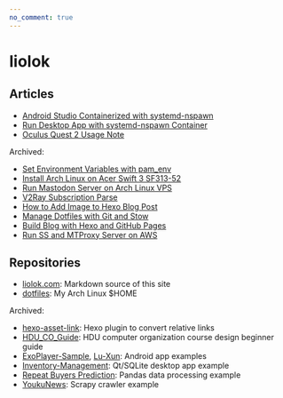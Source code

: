 ```yaml
---
no_comment: true
---
```


# liolok

## Articles

- [Android Studio Containerized with systemd-nspawn](containerize-android-studio-with-systemd-nspawn/)
- [Run Desktop App with systemd-nspawn Container](run-desktop-app-with-systemd-nspawn-container/)
- [Oculus Quest 2 Usage Note](oculus-quest-2-usage-note/)

Archived:
- [Set Environment Variables with pam_env](set-environment-variables-with-pam-env/)
- [Install Arch Linux on Acer Swift 3 SF313-52](install-archlinux-on-acer-swift-3-sf313-52/)
- [Run Mastodon Server on Arch Linux VPS](run-mastodon-server-on-archlinux-vps/)
- [V2Ray Subscription Parse](v2ray-subscription-parse/)
- [How to Add Image to Hexo Blog Post](how-to-add-image-to-hexo-blog-post/)
- [Manage Dotfiles with Git and Stow](manage-dotfiles-with-git-and-stow/)
- [Build Blog with Hexo and GitHub Pages](build-blog-with-hexo-and-github-pages/)
- [Run SS and MTProxy Server on AWS](run-ss-and-mtproxy-server-on-aws/)

## Repositories

- [liolok.com](https://github.com/liolok/liolok.com): Markdown source of this site
- [dotfiles](https://github.com/liolok/dotfiles): My Arch Linux $HOME

Archived:
- [hexo-asset-link](https://github.com/liolok/hexo-asset-link): Hexo plugin to convert relative links
- [HDU_CO_Guide](https://github.com/liolok/HDU_CO_Guide): HDU computer organization course design beginner guide
- [ExoPlayer-Sample](https://github.com/liolok/ExoPlayer-Sample), [Lu-Xun](https://github.com/liolok/Lu-Xun): Android app examples
- [Inventory-Management](https://github.com/liolok/Inventory-Management): Qt/SQLite desktop app example
- [Repeat Buyers Prediction](https://gitlab.com/liolok/Repeat-Buyers-Prediction): Pandas data processing example
- [YoukuNews](https://github.com/liolok/YoukuNews): Scrapy crawler example
